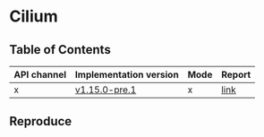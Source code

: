 # Cilium

## Table of Contents

|API channel|Implementation version|Mode|Report|
|-----------|----------------------|----|------|
|x|[v1.15.0-pre.1](https://github.com/cilium/cilium/releases/tag/v1.15.0-pre.1)|x|[link](./v1.15.0-pre.1-report.yaml)|

## Reproduce
